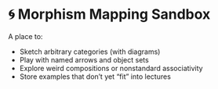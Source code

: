 # 🌀 Morphism Mapping Sandbox

A place to:
- Sketch arbitrary categories (with diagrams)
- Play with named arrows and object sets
- Explore weird compositions or nonstandard associativity
- Store examples that don’t yet “fit” into lectures